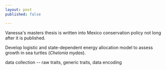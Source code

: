 ```yaml
---
layout: post
published: false

---
```



Vanessa's masters thesis is written into Mexico conservation policy not long after it is published.  


Develop logistic and state-dependent energy allocation model to assess growth in sea turtles (_Chelonia mydas_).



data collection -- raw traits, generic traits, data encoding
